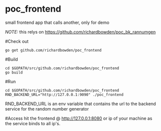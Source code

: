 # poc_frontend
small frontend app that calls another, only for demo

*NOTE:* this relys on https://github.com/richardbowden/poc_bk_rannumgen

#Check out

`go get github.com/richardbowden/poc_frontend`

#Build

```
cd $GOPATH/src/github.com/richardbowden/poc_frontend
go build
```

#Run
```
cd $GOPATH/src/github.com/richardbowden/poc_frontend
RND_BACKEND_URL="http://127.0.0.1:9090" ./poc_frontend 
```

RND_BACKEND_URL is an env variable that contains the url to the backend service for the random number generator

#Access
hit the frontend @ http://127.0.0.1:8080 or ip of your machine as the service binds to all ip's.

